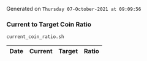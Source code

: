 Generated on `Thursday 07-October-2021 at 09:09:56`

### Current to Target Coin Ratio
`current_coin_ratio.sh`

Date|Current|Target|Ratio
---|---|---|---
